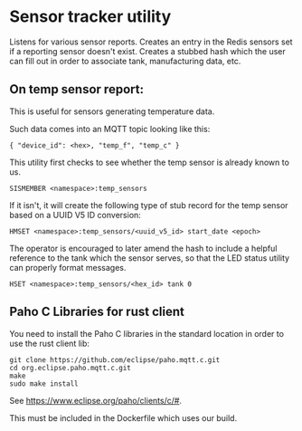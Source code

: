 # Sensor tracker utility

Listens for various sensor reports.  Creates an entry in the
Redis sensors set if a reporting sensor doesn't exist.  Creates
a stubbed hash which the user can fill out in order to associate
tank, manufacturing data, etc.

## On temp sensor report:

This is useful for sensors generating temperature data.

Such data comes into an MQTT topic looking like this:

```
{ "device_id": <hex>, "temp_f", "temp_c" }
```

This utility first checks to see whether the temp sensor is 
already known to us.

```
SISMEMBER <namespace>:temp_sensors
```

If it isn't, it will create the following type of stub record
for the temp sensor based on a UUID V5 ID conversion:

```
HMSET <namespace>:temp_sensors/<uuid_v5_id> start_date <epoch>
```

The operator is encouraged to later amend the hash to include
a helpful reference to the tank which the sensor serves, so
that the LED status utility can properly format messages.

```
HSET <namespace>:temp_sensors/<hex_id> tank 0
```

## Paho C Libraries for rust client

You need to install the Paho C libraries in the standard
location in order to use the rust client lib:

```
git clone https://github.com/eclipse/paho.mqtt.c.git
cd org.eclipse.paho.mqtt.c.git
make
sudo make install
```

See https://www.eclipse.org/paho/clients/c/#.

This must be included in the Dockerfile which uses our build.
